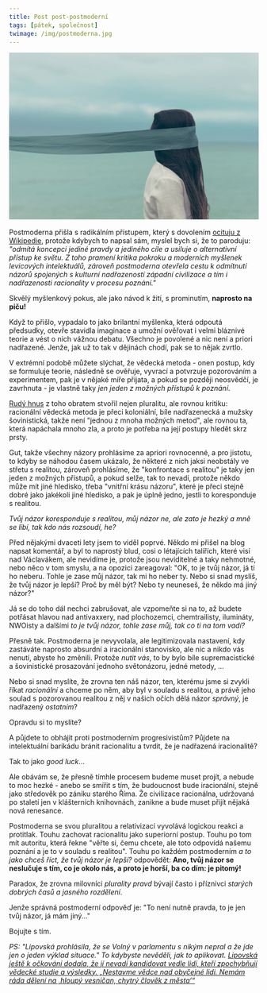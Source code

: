 ```yaml
---
title: Post post-postmoderní
tags: [pátek, společnost]
twimage: /img/postmoderna.jpg
---
```


![cover](/img/postmoderna.jpg)

Postmoderna přišla s radikálním přístupem, který s dovolením [ocituju z Wikipedie](https://cs.wikipedia.org/wiki/Postmoderna), protože kdybych to napsal sám, myslel bych si, že to paroduju: _"odmítá koncepci jediné pravdy a jediného cíle a usiluje o alternativní přístup ke světu. Z toho pramení kritika pokroku a moderních myšlenek levicových intelektuálů, zároveň postmoderna otevřela cestu k odmítnutí názorů spojených s kulturní nadřazeností západní civilizace a tím i nadřazenosti racionality v procesu poznání."_

Skvělý myšlenkový pokus, ale jako návod k žití, s prominutím, **naprosto na piču!**

Když to přišlo, vypadalo to jako brilantní myšlenka, která odpoutá předsudky, otevře stavidla imaginace a umožní ověřovat i velmi bláznivé teorie a vést o nich vážnou debatu. Všechno je povolené a nic není a priori nadřazené. Jenže, jak už to tak v dějinách chodí, pak se to nějak zvrtlo.

V extrémní podobě můžete slýchat, že vědecká metoda - onen postup, kdy se formuluje teorie, následně se ověřuje, vyvrací a potvrzuje pozorováním a experimentem, pak je v nějaké míře přijata, a pokud se později neosvědčí, je zavrhnuta - je vlastně taky _jen jeden z možných přístupů k poznání_.

[Rudý hnus](https://adent.medium.com/rudy-hnus-c5a844f0d377) z toho obratem stvořil nejen pluralitu, ale rovnou kritiku: racionální vědecká metoda je přeci koloniální, bíle nadřazenecká a mužsky šovinistická, takže není "jednou z mnoha možných metod", ale rovnou ta, která napáchala mnoho zla, a proto je potřeba na její postupy hledět skrz prsty.

Gut, takže všechny názory prohlásíme za apriori rovnocenné, a pro jistotu, to kdyby se náhodou časem ukázalo, že některé z nich jaksi neobstály ve střetu s realitou, zároveň prohlásíme, že "konfrontace s realitou" je taky jen jeden z možných přístupů, a pokud selže, tak to nevadí, protože někdo může mít jiné hledisko, třeba "vnitřní krásu názoru", které je přeci stejně dobré jako jakékoli jiné hledisko, a pak je úplně jedno, jestli to koresponduje s realitou.

_Tvůj názor koresponduje s realitou, můj názor ne, ale zato je hezký a mně se líbí, tak kdo nás rozsoudí, he?_

Před nějakými dvaceti lety jsem to viděl poprvé. Někdo mi přišel na blog napsat komentář, a byl to naprostý blud, cosi o létajících talířích, které visí nad Václavákem, ale nevidíme je, protože jsou neviditelné a taky nehmotné, nebo něco v tom smyslu, a na opozici zareagoval: "OK, to je tvůj názor, já ti ho neberu. Tohle je zase můj názor, tak mi ho neber ty. Nebo si snad myslíš, že tvůj názor je lepší? Proč by měl být? Nebo ty neuneseš, že někdo má jiný názor?"

Já se do toho dál nechci zabrušovat, ale vzpomeňte si na to, až budete potřásat hlavou nad antivaxxery, nad plochozemci, chemtrailisty, ilumináty, NWOisty a dalšími _to je tvůj názor, tohle zase můj, tak co ti na tom vadí?_

Přesně tak. Postmoderna je nevyvolala, ale legitimizovala nastavení, kdy zastáváte naprosto absurdní a iracionální stanovisko, ale nic a nikdo vás nenutí, abyste ho změnili. Protože _nutit vás_, to by bylo bíle supremacistické a šovinistické prosazování jednoho světonázoru, jedné metody, ...

Nebo si snad myslíte, že zrovna ten náš názor, ten, kterému jsme si zvykli říkat _racionální_ a chceme po něm, aby byl v souladu s realitou, a právě jeho soulad s pozorovanou realitou z něj v našich očích dělá názor _správný_, je nadřazený _ostatním_? 

Opravdu si to myslíte?

A půjdete to obhájit proti postmoderním progresivistům? Půjdete na intelektuální barikádu bránit racionalitu a tvrdit, že je nadřazená iracionalitě? 

Tak to jako _good luck_... 

Ale obávám se, že přesně tímhle procesem budeme muset projít, a nebude to moc hezké - anebo se smířit s tím, že budoucnost bude iracionální, stejně jako středověk po zániku starého Říma. Že civilizace racionálna, udržovaná po staletí jen v klášterních knihovnách, zanikne a bude muset přijít nějaká nová renesance.

Postmoderna se svou pluralitou a relativizací vyvolává logickou reakci a protitlak. Touhu zachovat racionalitu jako superiorní postup. Touhu po tom mít autoritu, která řekne "věřte si, čemu chcete, ale toto odpovídá našemu poznání a je to v souladu s realitou". Touhu po každém postmoderním _a to jako chceš říct, že tvůj názor je lepší?_ odpovědět: **Ano, tvůj názor se neslučuje s tím, co je okolo nás, a proto je horší, ba co dím: je pitomý!**

Paradox, že zrovna milovníci _plurality pravd_ bývají často i příznivci _starých dobrých časů a jasného rozdělení_.

Jenže správná postmoderní odpověď je: "To není nutně pravda, to je jen tvůj názor, já mám jiný..."

Bojujte s tím.

_PS: "Lipovská prohlásila, že se Volný v parlamentu s nikým nepral a že jde jen o jeden výklad situace." To kdybyste nevěděli, jak to aplikovat. [Lipovská ještě k očkování dodala, že jí nevadí kandidovat vedle lidí, kteří zpochybňují vědecké studie a výsledky. „Nestavme vědce nad obyčejné lidi. Nemám ráda dělení na ‚hloupý vesničan, chytrý člověk z města‘“](https://www.idnes.cz/zpravy/domaci/hana-lipovska-rada-ct-rozstrel.A210804_115555_domaci_idvs)_